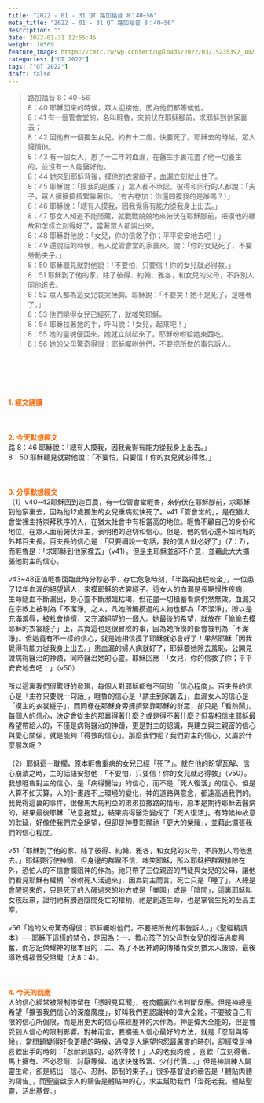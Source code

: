 ```yaml
---
title: "2022 - 01 - 31 QT 路加福音 8：40~56"
meta_title: "2022 - 01 - 31 QT 路加福音 8：40~56"
description: ""
date: 2022-01-31 12:55:45
weight: 10569
feature_image: https://cmtc.tw/wp-content/uploads/2022/03/15235392_10211799862337740_180693556567566654_o-1.webp
categories: ["QT 2022"]
tags: ["QT 2022"]
draft: false
---
```


<blockquote>路加福音 8：40~56<br />
8：40 耶穌回來的時候，眾人迎接他，因為他們都等候他。<br />
8：41 有一個管會堂的，名叫睚魯，來俯伏在耶穌腳前，求耶穌到他家裏去；<br />
8：42 因他有一個獨生女兒，約有十二歲，快要死了。耶穌去的時候，眾人擁擠他。<br />
8：43 有一個女人，患了十二年的血漏，在醫生手裏花盡了他一切養生的，並沒有一人能醫好他。<br />
8：44 她來到耶穌背後，摸他的衣裳繸子，血漏立刻就止住了。<br />
8：45 耶穌說：「摸我的是誰？」眾人都不承認。彼得和同行的人都說：「夫子，眾人擁擁擠擠緊靠著你。（有古卷加：你還問摸我的是誰嗎？）」<br />
8：46 耶穌說：「總有人摸我，因我覺得有能力從我身上出去。」<br />
8：47 那女人知道不能隱藏，就戰戰兢兢地來俯伏在耶穌腳前，把摸他的緣故和怎樣立刻得好了，當著眾人都說出來。<br />
8：48 耶穌對他說：「女兒，你的信救了你；平平安安地去吧！」<br />
8：49 還說話的時候，有人從管會堂的家裏來，說：「你的女兒死了，不要勞動夫子。」<br />
8：50 耶穌聽見就對他說：「不要怕，只要信！你的女兒就必得救。」<br />
8：51 耶穌到了他的家，除了彼得、約翰、雅各，和女兒的父母，不許別人同他進去。<br />
8：52 眾人都為這女兒哀哭捶胸。耶穌說：「不要哭！她不是死了，是睡著了。」<br />
8：53 他們曉得女兒已經死了，就嗤笑耶穌。<br />
8：54 耶穌拉著她的手，呼叫說：「女兒，起來吧！」<br />
8：55 她的靈魂便回來，她就立刻起來了。耶穌吩咐給她東西吃。<br />
8：56 她的父母驚奇得很；耶穌囑咐他們，不要把所做的事告訴人。</blockquote><br />
&nbsp;<br />
<br />
&nbsp;<br />
<br />
<span style="color: #ff6600;"><strong>1. </strong><strong>經文誦讀</strong></span><br />
<br />
<span style="color: #ff6600;"><strong> </strong></span><br />
<br />
<span style="color: #ff6600;"><strong>2. 今天默想</strong><strong>經文<br />
</strong></span>路 8：46 耶穌說：「總有人摸我，因我覺得有能力從我身上出去。」<br />
8：50 耶穌聽見就對他說：「不要怕，只要信！你的女兒就必得救。」<br />
<br />
&nbsp;<br />
<br />
<span style="color: #ff6600;"><strong>3. 分享默想經文<br />
</strong></span>（1）v40~42耶穌回到迦百農，有一位管會堂睚魯，來俯伏在耶穌腳前，求耶穌到他家裏去，因為他12歲獨生的女兒重病就快死了。v41「管會堂的」，是在猶太會堂裡主持崇拜秩序的人，在猶太社會中有相當高的地位。睚魯不顧自己的身份和地位，在眾人面前俯伏拜主，表明他的迫切和信心。但是，他的信心還不如同城的外邦百夫長。百夫長的信心是：「只要禰說一句話，我的僕人就必好了」（7：7），而睚魯是：「求耶穌到他家裡去」（v41）。但是主耶穌並卻不介意，並藉此大大擴張他對主的信心。<br />
<br />
v43~48正值睚魯面臨此時分秒必爭、存亡危急時刻，「半路殺出程咬金」，一位患了12年血漏的絕望婦人，來摸耶穌的衣裳繸子。這女人的血漏是長期慢性疾病，生命隨血不斷漏出，身心靈不斷瀕臨枯竭，但花盡一切積蓄看病仍然無效。血漏又在宗教上被判為「不潔淨」之人，凡她所觸摸過的人物也都為「不潔淨」，所以是充滿羞辱，被社會排擠，又充滿絕望的一個人。她最後的希望，就放在「偷偷去摸耶穌的衣裳繸子」上，其實這也是很冒險的事，因為她所摸的都會被判為「不潔淨」。但她竟有不一樣的信心，就是她相信摸了耶穌就必會好了！果然耶穌「因我覺得有能力從我身上出去。」患血漏的婦人病就好了，耶穌要她除去羞恥，公開見證病得醫治的神蹟，同時醫治她的心靈。耶穌回應：「女兒，你的信救了你；平平安安地去吧！」（v50）<br />
<br />
所以這裏我們很驚訝的發現，每個人對耶穌都有不同的「信心程度」。百夫長的信心是「主祢只要說一句話」，睚魯的信心是「請主到家裏去」，血漏女人的信心是「摸主的衣裳繸子」，而同樣在耶穌身旁擁擠緊靠耶穌的群眾，卻只是「看熱鬧」。每個人的信心，決定會從主的那裏得著什麼？或是得不著什麼？但我相信主耶穌最希望帶給人的，不僅是病得醫治的神蹟，更是對主的認識，與建立與主親密的信心與愛心關係，就是能夠「得救的信心」。那麼我們呢？我們對主的信心，又屬於什麼層次呢？<br />
<br />
（2）耶穌這一耽擱，原本睚魯重病的女兒已經「死了」。就在他的盼望瓦解、信心崩潰之時，主的話語安慰他：「不要怕，只要信！你的女兒就必得救」（v50）。我想睚魯對主的信心，是「病得醫治」的信心，而不是「死人復活」的信心。但是人算不如天算，人的計畫趕不上環境的變化，神的道路與意念，都遠高過我們的。我覺得這裏的事件，很像馬大馬利亞的弟弟拉撒路的情形，原本是期待耶穌去醫病的，結果最後耶穌「故意拖延」，結果病得醫治變成了「死人復活」。有時候神故意的耽延，好像使我們完全絕望，但卻是神要彰顯祂「更大的榮耀」，並藉此擴張我們的信心程度。<br />
<br />
v51「耶穌到了他的家，除了彼得、約翰、雅各，和女兒的父母，不許別人同他進去。」耶穌要行使神蹟，但身邊的群眾不信，嗤笑耶穌，所以耶穌把群眾排除在外，恐怕人的不信會攔阻神的作為。祂只帶了三位親密的門徒與女兒的父母，讓他們看見耶穌有權柄「吩咐死人活過來」，因為對主而言，死亡只是「睡了」，人總是會醒過來的，只是死了的人醒過來的地方或是「樂園」或是「陰間」，這裏耶穌叫女孩起來，證明祂有勝過陰間死亡的權柄，祂是創造生命，也是掌管生死的至高主宰。<br />
<br />
v56「她的父母驚奇得很；耶穌囑咐他們，不要把所做的事告訴人。」《聖經精讀本》──耶穌下這樣的禁令，是因為：一、擔心孩子的父母對女兒的復活過度興奮，而忘記榮耀神的根本目的；二、為了不因神跡的傳播而受到猶太人譭謗，最後導致傳福音受阻礙（太8：4）。<br />
<br />
&nbsp;<br />
<br />
<span style="color: #ff6600;"><strong>4. 今天的回應<br />
</strong></span>人的信心經常被限制停留在「憑眼見耳聞」，在肉體裏作出判斷反應。但是神總是希望「擴張我們信心的深度廣度」，好叫我們更認識神的偉大全能，不要被自己有限的信心所侷限，而是用更大的信心來經歷神的大作為。神是偉大全能的，但是會受到人信心的限制影響。對神而言，要擴張人信心最好的方法，就是「忍耐與等候」，當問題變得好像更糟的時候，通常是人絕望抱怨最厲害的時刻，卻經常是神喜歡出手的時刻：「忍耐到底的，必然得救！」人的老我肉體 ，喜歡「立刻得著、馬上擁有、不必忍耐、討厭等候、追求快速致富、少付代價…。」但是神訓練人屬靈生命，卻是結出「信心、忍耐、節制的果子。」很多基督徒的禱告是「體貼肉體的禱告」，而聖靈啟示人的禱告是體貼神的心，求主幫助我們「治死老我，體貼聖靈，活出基督。」
        